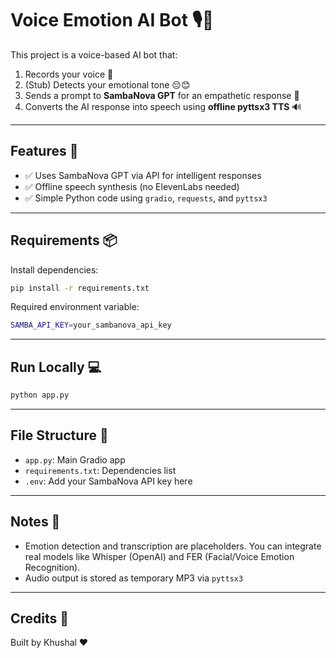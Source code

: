 
# Voice Emotion AI Bot 🎙️🧠

This project is a voice-based AI bot that:
1. Records your voice 🎤
2. (Stub) Detects your emotional tone 😔😊
3. Sends a prompt to **SambaNova GPT** for an empathetic response 🧠
4. Converts the AI response into speech using **offline pyttsx3 TTS** 🔊

---

## Features 🚀
- ✅ Uses SambaNova GPT via API for intelligent responses
- ✅ Offline speech synthesis (no ElevenLabs needed)
- ✅ Simple Python code using `gradio`, `requests`, and `pyttsx3`

---

## Requirements 📦

Install dependencies:

```bash
pip install -r requirements.txt
```

Required environment variable:

```bash
SAMBA_API_KEY=your_sambanova_api_key
```

---

## Run Locally 💻

```bash
python app.py
```

---

## File Structure 📁

- `app.py`: Main Gradio app
- `requirements.txt`: Dependencies list
- `.env`: Add your SambaNova API key here

---

## Notes 📌
- Emotion detection and transcription are placeholders. You can integrate real models like Whisper (OpenAI) and FER (Facial/Voice Emotion Recognition).
- Audio output is stored as temporary MP3 via `pyttsx3`

---

## Credits 🙏

Built by Khushal ❤️
